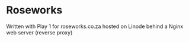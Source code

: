 # Roseworks

Written with Play 1 for roseworks.co.za hosted on Linode behind a Nginx web server (reverse proxy)
